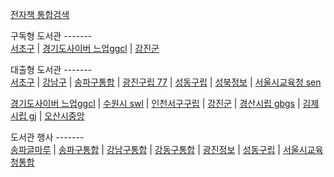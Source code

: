 [전자책 통합검색](http://ebook.starlove.net)  

구독형 도서관 -------  
[서초구](https://seocholib.dkyobobook.co.kr/main.ink)  |
[경기도사이버 느업ggcl](https://ebook.library.kr/login?from=/category?contentType=SUBS&listType=list&page=1&sort=download&asc=desc&size=12)  |
[강진군](https://gjlib.dkyobobook.co.kr/member/memberLogin.ink?redirectUrl=https%3A//gjlib.dkyobobook.co.kr/main.ink)  

대출형 도서관 -------  
[서초구](https://ebook.seocholib.or.kr/elibrary-front/member/memberLogin.ink?redirectUrl=https%3A//ebook.seocholib.or.kr/elibrary-front/main.ink)  |
[강남구](https://ebook.gangnam.go.kr/libmem/mem_login.asp)  |
[송파구통합](https://www.splib.or.kr/intro/program/memberLogin.do)  |
[광진구립 77](https://www.gwangjinlib.seoul.kr/gjinfo/memberLogin.do?returnUrl=/gjinfo/40007/contents.do)  |
[성동구립](https://www.sdlib.or.kr/SD/site/member/login.do?prepage=%2FSD%2Fmain.do)  |
[성북정보](https://www.sblib.seoul.kr/sblib/menu/10189/program/30049/login.do)  |
[서울시교육청 sen](https://e-lib.sen.go.kr/login)    

[경기도사이버 느업ggcl](https://ebook.library.kr/login)  |
[수원시 swl](https://www.suwonlib.go.kr/ct/member/login.asp)  |
[인천서구구립](https://www.issl.go.kr/main/index.do?curl=/user/login.do&menu1=login&scd=1)  |
[강진군](https://www.gjlib.go.kr:446/elibrary-front/member/memberLogin.ink?redirectUrl=https%3A//www.gjlib.go.kr%3A446/elibrary-front/)  |
[경산시립 gbgs](https://lib.gbgs.go.kr/login/login.tc?mn=1030&pageSeq=623)  |
[김제시립 gj](https://gjl.gimje.go.kr/index.gimje?menuCd=DOM_000000107007000000)  |
[오산시중앙](https://www.osanlibrary.go.kr/member/login.do)  

도서관 행사 -------  
[송파글마루](https://www.splib.or.kr/spjlib/index.do)  |
[송파구통합](https://www.splib.or.kr/intro/menu/10052/program/30014/eventList.do)  |
[강남구통합](https://library.gangnam.go.kr/intro/menu/10045/program/30013/lectureList.do)  |
[강동구통합](https://www.gdlibrary.or.kr/web/menu/10093/program/30011/lectureList.do)  |
[광진정보](https://www.gwangjinlib.seoul.kr/gjinfo/eventList.do?programTypeCd=news)  |
[성동구립](https://www.sdlib.or.kr/SD/edusat/list.do)  |
[서울시교육청통합](https://lib.sen.go.kr/lib/module/teach/index.do?menu_idx=11)  
  
